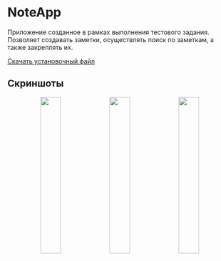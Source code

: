 # NoteApp
Приложение созданное в рамках выполнения тестового задания.
Позволяет создавать заметки, осуществлять поиск по заметкам, а также закреплять их.


[Скачать установочный файл](https://drive.google.com/uc?id=1vGE1vJ0Hfjvnenr141wAIdondQsCZHY9&export=download)
## Скриншоты
<p align='center'>
  <img src='https://user-images.githubusercontent.com/79803411/223120307-23c76e9d-5764-46d0-91f9-30a086cebec8.png' width='30%'/>
  <img src='https://user-images.githubusercontent.com/79803411/223120320-675329d7-5ca5-4493-8f34-f9c45fc95eca.png' width='30%'/>
  <img src='https://user-images.githubusercontent.com/79803411/223120336-35bc5406-cd32-4663-80c1-bf338f0ba36c.png' width='30%'/>
</p>


